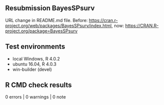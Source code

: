 ## Resubmission BayesSPsurv

URL change in README.md file. Before: https://cran.r-project.org/web/packages/BayesSPsurv/index.html, now: https://CRAN.R-project.org/package=BayesSPsurv


## Test environments
* local Windows, R 4.0.2
* ubuntu 16.04, R 4.0.3
* win-builder (devel)

## R CMD check results

0 errors | 0 warnings | 0 note

